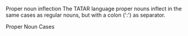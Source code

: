 Proper noun inflection
The TATAR language proper nouns inflect in the same cases as regular
nouns, but with a colon (':') as separator.

Proper Noun Cases



